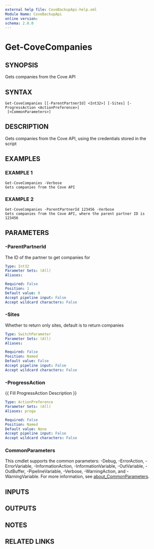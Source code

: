 ```yaml
---
external help file: CoveBackupApi-help.xml
Module Name: CoveBackupApi
online version:
schema: 2.0.0
---
```


# Get-CoveCompanies

## SYNOPSIS
Gets companies from the Cove API

## SYNTAX

```
Get-CoveCompanies [[-ParentPartnerId] <Int32>] [-Sites] [-ProgressAction <ActionPreference>]
 [<CommonParameters>]
```

## DESCRIPTION
Gets companies from the Cove API, using the credentials stored in the script

## EXAMPLES

### EXAMPLE 1
```
Get-CoveCompanies -Verbose
Gets companies from the Cove API
```

### EXAMPLE 2
```
Get-CoveCompanies -ParentPartnerId 123456 -Verbose
Gets companies from the Cove API, where the parent partner ID is 123456
```

## PARAMETERS

### -ParentPartnerId
The ID of the partner to get companies for

```yaml
Type: Int32
Parameter Sets: (All)
Aliases:

Required: False
Position: 1
Default value: 0
Accept pipeline input: False
Accept wildcard characters: False
```

### -Sites
Whether to return only sites, default is to return companies

```yaml
Type: SwitchParameter
Parameter Sets: (All)
Aliases:

Required: False
Position: Named
Default value: False
Accept pipeline input: False
Accept wildcard characters: False
```

### -ProgressAction
{{ Fill ProgressAction Description }}

```yaml
Type: ActionPreference
Parameter Sets: (All)
Aliases: proga

Required: False
Position: Named
Default value: None
Accept pipeline input: False
Accept wildcard characters: False
```

### CommonParameters
This cmdlet supports the common parameters: -Debug, -ErrorAction, -ErrorVariable, -InformationAction, -InformationVariable, -OutVariable, -OutBuffer, -PipelineVariable, -Verbose, -WarningAction, and -WarningVariable. For more information, see [about_CommonParameters](http://go.microsoft.com/fwlink/?LinkID=113216).

## INPUTS

## OUTPUTS

## NOTES

## RELATED LINKS

